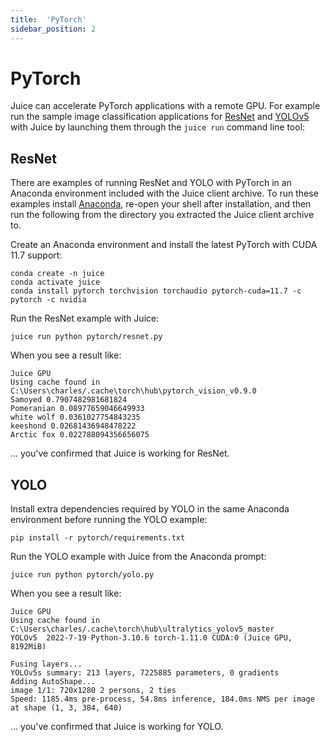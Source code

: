 ```yaml
---
title:  'PyTorch'
sidebar_position: 2
---
```


# PyTorch

Juice can accelerate PyTorch applications with a remote GPU.  For example run the sample image classification applications for [ResNet](https://pytorch.org/hub/pytorch_vision_resnet/) and [YOLOv5](https://docs.ultralytics.com/#what-is-yolov5) with Juice by launching them through the `juice run` command line tool:

## ResNet

There are examples of running ResNet and YOLO with PyTorch in an Anaconda environment included with the Juice client archive.  To run these examples install [Anaconda](https://www.anaconda.com/), re-open your shell after installation, and then run the following from the directory you extracted the Juice client archive to.

Create an Anaconda environment and install the latest PyTorch with CUDA 11.7 support:

~~~
conda create -n juice
conda activate juice
conda install pytorch torchvision torchaudio pytorch-cuda=11.7 -c pytorch -c nvidia
~~~

Run the ResNet example with Juice:

~~~
juice run python pytorch/resnet.py
~~~

When you see a result like:

~~~
Juice GPU
Using cache found in C:\Users\charles/.cache\torch\hub\pytorch_vision_v0.9.0
Samoyed 0.7907482981681824
Pomeranian 0.08977659046649933
white wolf 0.0361027754843235
keeshond 0.02681436948478222
Arctic fox 0.022788094356656075
~~~

... you've confirmed that Juice is working for ResNet.

## YOLO

Install extra dependencies required by YOLO in the same Anaconda environment before running the YOLO example:

~~~
pip install -r pytorch/requirements.txt
~~~

Run the YOLO example with Juice from the Anaconda prompt:

~~~
juice run python pytorch/yolo.py
~~~

When you see a result like:

~~~
Juice GPU
Using cache found in C:\Users\charles/.cache\torch\hub\ultralytics_yolov5_master
YOLOv5  2022-7-19 Python-3.10.6 torch-1.11.0 CUDA:0 (Juice GPU, 8192MiB)

Fusing layers...
YOLOv5s summary: 213 layers, 7225885 parameters, 0 gradients
Adding AutoShape...
image 1/1: 720x1280 2 persons, 2 ties
Speed: 1185.4ms pre-process, 54.8ms inference, 184.0ms NMS per image at shape (1, 3, 384, 640)

~~~

... you've confirmed that Juice is working for YOLO.
